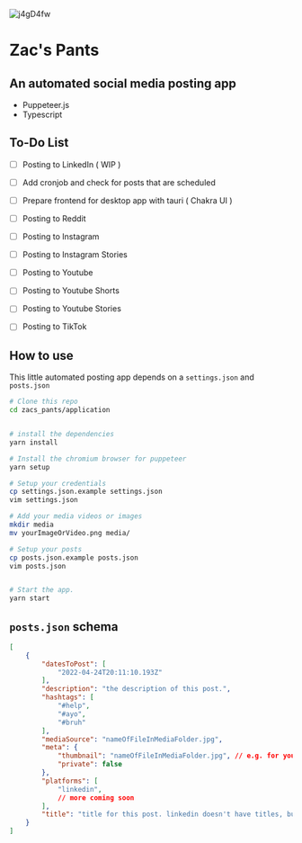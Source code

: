 ![j4gD4fw](https://user-images.githubusercontent.com/38140593/165675480-d4dc1970-6bf3-4f6e-ad34-68f0c8789186.jpg)

# Zac's Pants
## An automated social media posting app

- Puppeteer.js
- Typescript

## To-Do List

- [ ] Posting to LinkedIn ( WIP )
- [ ] Add cronjob and check for posts that are scheduled
- [ ] Prepare frontend for desktop app with tauri ( Chakra UI )
- [ ] Posting to Reddit
- [ ] Posting to Instagram
- [ ] Posting to Instagram Stories
- [ ] Posting to Youtube
- [ ] Posting to Youtube Shorts
- [ ] Posting to Youtube Stories
- [ ] Posting to TikTok


## How to use

This little automated posting app depends on a `settings.json` and `posts.json`

```bash
# Clone this repo
cd zacs_pants/application


# install the dependencies
yarn install

# Install the chromium browser for puppeteer
yarn setup

# Setup your credentials
cp settings.json.example settings.json
vim settings.json

# Add your media videos or images
mkdir media
mv yourImageOrVideo.png media/

# Setup your posts
cp posts.json.example posts.json
vim posts.json


# Start the app.
yarn start
```

## `posts.json` schema
```json
[
    {
        "datesToPost": [
            "2022-04-24T20:11:10.193Z"
        ],
        "description": "the description of this post.",
        "hashtags": [
            "#help",
            "#ayo",
            "#bruh"
        ],
        "mediaSource": "nameOfFileInMediaFolder.jpg",
        "meta": {
            "thumbnail": "nameOfFileInMediaFolder.jpg", // e.g. for youtube videos
            "private": false
        },
        "platforms": [
            "linkedin",
            // more coming soon
        ],
        "title": "title for this post. linkedin doesn't have titles, but other social medias do ( like youtube )"
    }
]
```
